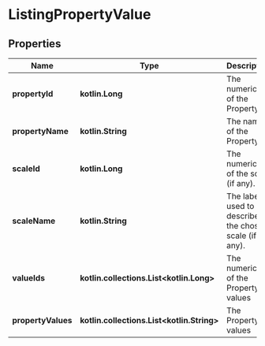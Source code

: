 
# ListingPropertyValue

## Properties
| Name | Type | Description | Notes |
| ------------ | ------------- | ------------- | ------------- |
| **propertyId** | **kotlin.Long** | The numeric ID of the Property. |  [optional] |
| **propertyName** | **kotlin.String** | The name of the Property. |  [optional] |
| **scaleId** | **kotlin.Long** | The numeric ID of the scale (if any). |  [optional] |
| **scaleName** | **kotlin.String** | The label used to describe the chosen scale (if any). |  [optional] |
| **valueIds** | **kotlin.collections.List&lt;kotlin.Long&gt;** | The numeric IDs of the Property values |  [optional] |
| **propertyValues** | **kotlin.collections.List&lt;kotlin.String&gt;** | The Property values |  [optional] |



